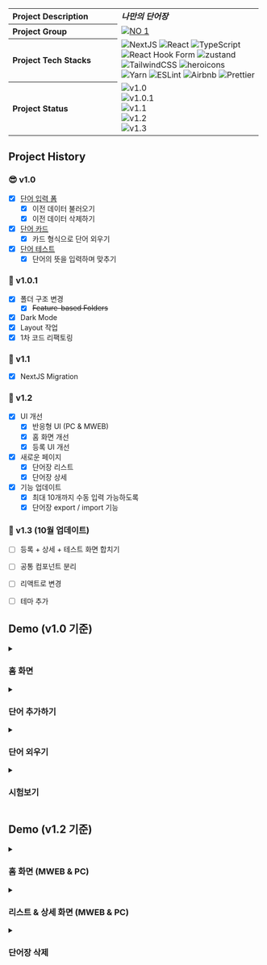 <img src="https://capsule-render.vercel.app/api?section=header&type=waving&height=300&text=My%20Voca&color=gradient&fontSize=90&customColorList=0,2,2,5,30" alt="" />
<table>
  <tbody>
    <tr>
      <th align="left" width="200">Project Description</th>
      <td><strong><i>나만의 단어장</i></strong></td>
    </tr>
    <tr>
      <th align="left" width="200">Project Group</th>
      <td>
        <a href="https://github.com/akffkdahffkdgo77/my-toy-projects">
          <img src="https://img.shields.io/badge/NO%201-My%20Toy%20Projects-blue?style=flat" alt="NO 1" />
        </a>
      </td>
    </tr>
    <tr>
      <th align="left" width="200">Project Tech Stacks</th>
      <td>
        <div>
          <img src="https://img.shields.io/badge/Next-black?style=flat&logo=next.js&logoColor=white" alt="NextJS" />
          <img src="https://img.shields.io/badge/react-%2320232a.svg?style=flat&logo=react&logoColor=%2361DAFB" alt="React" />
          <img src="https://img.shields.io/badge/typescript-%23007ACC.svg?style=flat&logo=typescript&logoColor=white" alt="TypeScript" />
          <br/>
          <img src="https://img.shields.io/badge/React%20Hook%20Form-%23EC5990.svg?style=flat&logo=reacthookform&logoColor=white" alt="React Hook Form" />
          <img src="https://img.shields.io/badge/-zustand-black?style=flat" alt="zustand" />
          <br/>
          <img src="https://img.shields.io/badge/tailwindcss-%2338B2AC.svg?style=flat&logo=tailwind-css&logoColor=white" alt="TailwindCSS" />
          <img src="https://img.shields.io/badge/-heroicons-8B5CF6?style=flat" alt="heroicons" />
          <br/>
          <img src="https://img.shields.io/badge/yarn-%232C8EBB.svg?style=flat&logo=yarn&logoColor=white" alt="Yarn" />
          <img src="https://img.shields.io/badge/ESLint-4B3263?style=flat&logo=eslint&logoColor=white" alt="ESLint" />
          <img src="https://img.shields.io/badge/Airbnb-%23ff5a5f.svg?style=flat&logo=Airbnb&logoColor=white" alt="Airbnb" />
          <img src="https://img.shields.io/badge/prettier-1A2C34?style=flat&logo=prettier&logoColor=F7BA3E" alt="Prettier" />
        </div>
      </td>
    </tr>
    <tr>
      <th align="left" width="200">Project Status</th>
      <td>
        <img src="https://img.shields.io/badge/v1.0-2022--09--22%20~%202022--10--02-ffe5ec?style=flat" alt="v1.0" />
        <br/>
        <img src="https://img.shields.io/badge/v1.0.1-2023--03-ffc2d1?style=flat" alt="v1.0.1" />
        <br/>
        <img src="https://img.shields.io/badge/v1.1-2023--07-ffa0b7?style=flat" alt="v1.1" />
        <br/>
        <img src="https://img.shields.io/badge/v1.2-2023--09-ff8da9?style=flat" alt="v1.2" />
        <br/>
        <img src="https://img.shields.io/badge/Coming Soon v1.3-2023-ff7194?style=flat" alt="v1.3" />
      </td>
    </tr>
  </tbody>
</table>

## Project History

### 😎 v1.0

-   [x] [단어 입력 폼](https://github.com/akffkdahffkdgo77/weekly-clone-coding/blob/main/my-voca/1.md)
    -   [x] 이전 데이터 불러오기
    -   [x] 이전 데이터 삭제하기
-   [x] [단어 카드](https://github.com/akffkdahffkdgo77/weekly-clone-coding/blob/main/my-voca/2.md)
    -   [x] 카드 형식으로 단어 외우기
-   [x] [단어 테스트](https://github.com/akffkdahffkdgo77/weekly-clone-coding/blob/main/my-voca/3.md)
    -   [x] 단어의 뜻을 입력하며 맞추기

### 🚀 v1.0.1

-   [x] 폴더 구조 변경
    -   [x] ~~Feature-based Folders~~
-   [x] Dark Mode
-   [x] Layout 작업
-   [x] 1차 코드 리팩토링

### 🚀 v1.1

-   [x] NextJS Migration

### 🔮 v1.2

-   [x] UI 개선
    -   [x] 반응형 UI (PC & MWEB)
    -   [x] 홈 화면 개선
    -   [x] 등록 UI 개선
-   [x] 새로운 페이지
    -   [x] 단어장 리스트 
    -   [x] 단어장 상세 
-   [x] 기능 업데이트
    -   [x] 최대 10개까지 수동 입력 가능하도록
    -   [x] 단어장 export / import 기능
 ### 🎃 v1.3 (10월 업데이트)
-   [ ] 등록 + 상세 + 테스트 화면 합치기
-   [ ] 공통 컴포넌트 분리
-   [ ] 리액트로 변경
-   [ ] 테마 추가


## Demo (v1.0 기준)

<details>
  <summary><h3>홈 화면</h3></summary>
  <img width="700" src="https://github.com/akffkdahffkdgo77/weekly-clone-coding/assets/52883505/fb51a3d0-5544-4275-9923-f4451d1d7111" alt="my voca home demo" />
</details>
<details>
  <summary><h3>단어 추가하기</h3></summary>
  <img width="700" src="https://github.com/akffkdahffkdgo77/weekly-clone-coding/assets/52883505/2c9e61b8-4729-47d8-abe4-178ebe6ffe9f" alt="my voca add demo" />
</details>
<details>
  <summary><h3>단어 외우기</h3></summary>
  <img width="700" src="https://github.com/akffkdahffkdgo77/weekly-clone-coding/assets/52883505/f1dbbc49-9964-4a1d-9d28-a378cc957366" alt="my voca flip demo" />
  <br/>
  <img width="700" src="https://github.com/akffkdahffkdgo77/weekly-clone-coding/assets/52883505/b9f65da7-0be4-4fa5-9026-7bc03699494c" alt="my voca change word demo" />
  <br/>
  <img width="700" src="https://github.com/akffkdahffkdgo77/weekly-clone-coding/assets/52883505/1667ec2e-ba00-4a23-a1ce-87465b3bb3a7" alt="my voca page move demo" />
</details>
<details>
  <summary><h3>시험보기</h3></summary>
  <img width="700" src="https://github.com/akffkdahffkdgo77/weekly-clone-coding/assets/52883505/14213350-ac65-425a-93ce-a5eeb23139a5" alt="my voca test demo" />
</details>

## Demo (v1.2 기준)
<details>
  <summary><h3>홈 화면 (MWEB & PC)</h3></summary>
  <h4>MWEB</h4>
  <img width="360" alt="MWEB Home" src="https://github.com/akffkdahffkdgo77/my-voca/assets/52883505/2c36d331-da11-4ec6-95f4-a8dafca504d0" />
  <h4>PC</h4>
  <img width="768" alt="PC Home" src="https://github.com/akffkdahffkdgo77/my-voca/assets/52883505/ee7bb80f-dda6-44e5-a114-0ee2455a7fa8">
</details>
<details>
  <summary><h3>리스트 & 상세 화면 (MWEB & PC)</h3></summary>
  <h4>MWEB</h4>
  <img src="https://github.com/akffkdahffkdgo77/my-voca/assets/52883505/a4341254-ef70-4930-be98-1ce77d7a5cc5" alt="MWEB List" />
  <h4>PC</h4>
  <img src="https://github.com/akffkdahffkdgo77/my-voca/assets/52883505/e5d5e9ef-8167-4df9-8cc2-ec61e5978d4d" alt="PC List" />
</details>
<details>
  <summary><h3>단어장 삭제</h3></summary>
</details>